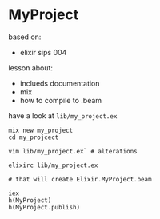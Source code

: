 # MyProject

based on:

* elixir sips 004


lesson about:
* inclueds documentation
* mix
* how to compile to .beam

have a look at `lib/my_project.ex`


```
mix new my_project
cd my_projcect

vim lib/my_project.ex` # alterations

elixirc lib/my_project.ex

# that will create Elixir.MyProject.beam

iex
h(MyProject)
h(MyProject.publish)
```


